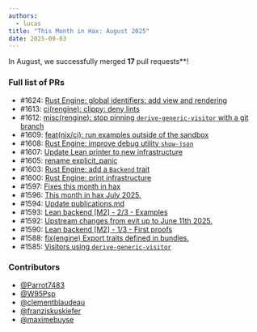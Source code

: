 ```yaml
---
authors:
  - lucas
title: "This Month in Hax: August 2025"
date: 2025-09-03
---
```


In August, we successfully merged **17** pull requests**!

<DESCRIPTION>

### Full list of PRs
* \#1624: [Rust Engine: global identifiers: add view and rendering](https://github.com/cryspen/hax/pull/1624)
* \#1613: [ci(rengine): clippy: deny lints](https://github.com/cryspen/hax/pull/1613)
* \#1612: [misc(rengine): stop pinning `derive-generic-visitor` with a git branch](https://github.com/cryspen/hax/pull/1612)
* \#1609: [feat(nix/ci): run examples outside of the sandbox](https://github.com/cryspen/hax/pull/1609)
* \#1608: [Rust Engine: improve debug utility `show-json`](https://github.com/cryspen/hax/pull/1608)
* \#1607: [Update Lean printer to new infrastructure](https://github.com/cryspen/hax/pull/1607)
* \#1605: [rename explicit_panic](https://github.com/cryspen/hax/pull/1605)
* \#1603: [Rust Engine: add a `Backend` trait](https://github.com/cryspen/hax/pull/1603)
* \#1600: [Rust Engine: print infrastructure](https://github.com/cryspen/hax/pull/1600)
* \#1597: [Fixes this month in hax](https://github.com/cryspen/hax/pull/1597)
* \#1596: [This month in hax July 2025.](https://github.com/cryspen/hax/pull/1596)
* \#1594: [Update publications.md](https://github.com/cryspen/hax/pull/1594)
* \#1593: [Lean backend [M2] - 2/3 - Examples](https://github.com/cryspen/hax/pull/1593)
* \#1592: [Upstream changes from evit up to June 11th 2025.](https://github.com/cryspen/hax/pull/1592)
* \#1590: [Lean backend [M2] - 1/3 - First proofs](https://github.com/cryspen/hax/pull/1590)
* \#1588: [fix(engine) Export traits defined in bundles.](https://github.com/cryspen/hax/pull/1588)
* \#1585: [Visitors using `derive-generic-visitor`](https://github.com/cryspen/hax/pull/1585)

### Contributors
* [@Parrot7483](https://github.com/Parrot7483)
* [@W95Psp](https://github.com/W95Psp)
* [@clementblaudeau](https://github.com/clementblaudeau)
* [@franziskuskiefer](https://github.com/franziskuskiefer)
* [@maximebuyse](https://github.com/maximebuyse)
